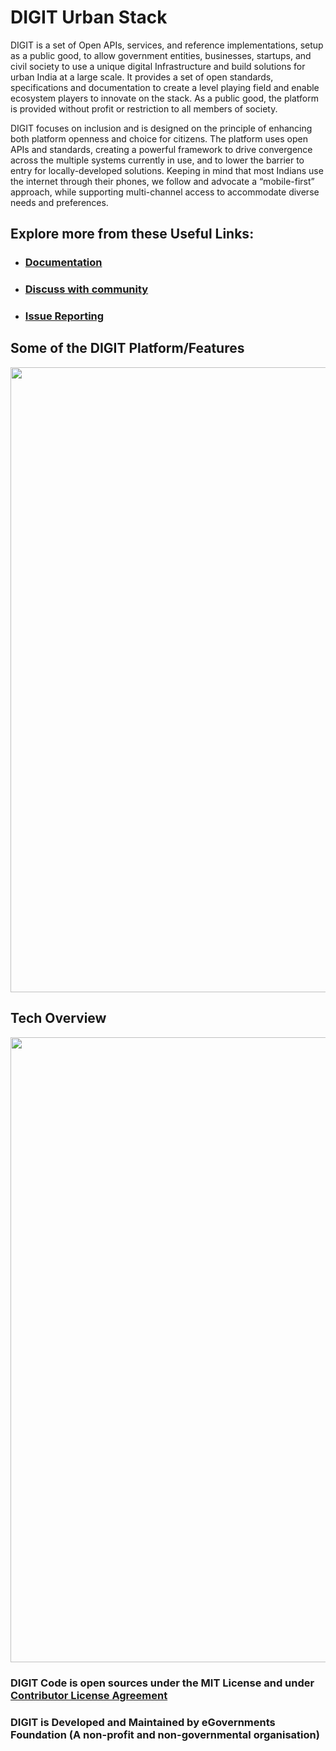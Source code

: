 # DIGIT Urban Stack 

DIGIT is a set of Open APIs, services, and reference implementations, setup as a public good, to allow government entities, businesses, startups, and civil society to use a unique digital Infrastructure and build solutions for urban India at a large scale. It provides a set of open standards, specifications and documentation to create a level playing field and enable ecosystem players to innovate on the stack. As a public good, the platform is provided without profit or restriction to all members of society.

DIGIT focuses on inclusion and is designed on the principle of enhancing both platform openness and choice for citizens. The platform uses open APIs and standards, creating a powerful framework to drive convergence across the multiple systems currently in use, and to lower the barrier to entry for locally-developed solutions. Keeping in mind that most Indians use the internet through their phones, we follow and advocate a “mobile-first” approach, while supporting multi-channel access to accommodate diverse needs and preferences.

## Explore more from these Useful Links:

* ### [Documentation](https://docs.digit.org)

* ### [Discuss with community](https://github.com/egovernments/DIGIT/discussions)

* ### [Issue Reporting](https://github.com/egovernments/DIGIT/issues)


## Some of the DIGIT Platform/Features
<img src="https://egov-images.s3.ap-south-1.amazonaws.com/DIGIT+-+Features.png" width="1000">

## Tech Overview
<img src="https://egov-images.s3.ap-south-1.amazonaws.com/DIGIT+-+TechStack.png" width="1000">


### DIGIT Code is open sources under the MIT License and under [Contributor License Agreement](https://forms.gle/nnNZjB7P1YPuEHb69)

### DIGIT is Developed and Maintained by eGovernments Foundation (A non-profit and non-governmental organisation)
